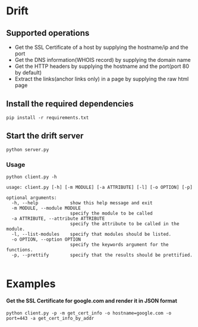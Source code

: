 # Drift

## Supported operations
* Get the SSL Certificate of a host by supplying the hostname/ip and the port
* Get the DNS information(WHOIS record) by supplying the domain name
* Get the HTTP headers by supplying the hostname and the port(port 80 by default)
* Extract the links(anchor links only) in a page by supplying the raw html page

## Install the required dependencies
```
pip install -r requirements.txt
```

## Start the drift server
```
python server.py
```

### Usage
```
python client.py -h

usage: client.py [-h] [-m MODULE] [-a ATTRIBUTE] [-l] [-o OPTION] [-p]

optional arguments:
  -h, --help            show this help message and exit
  -m MODULE, --module MODULE
                        specify the module to be called
  -a ATTRIBUTE, --attribute ATTRIBUTE
                        specify the attribute to be called in the module.
  -l, --list-modules    specify that modules should be listed.
  -o OPTION, --option OPTION
                        specify the keywords argument for the functions.
  -p, --prettify        specify that the results should be prettified.
  
```

# Examples

#### Get the SSL Certificate for google.com and render it in JSON format
```
python client.py -p -m get_cert_info -o hostname=google.com -o port=443 -a get_cert_info_by_addr
```
